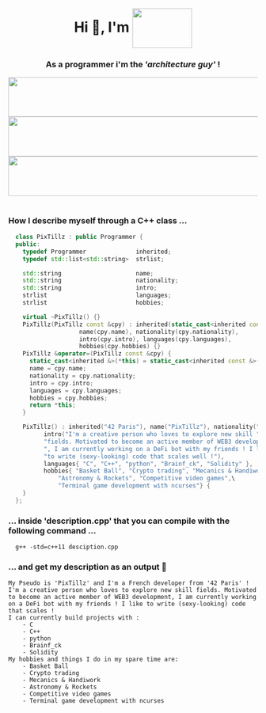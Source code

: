 <!-- ~~~~~~~~~~~~~~~~~~~~~~~~~~~~~~~~~~~~~~~~~~~~~~~~~~~~~~~~~~~~~~~~~~~~~~~~~~~
# ############################################################################ #
# _____/\/\/\/\/\___/\/\____________/\/\/\/\/\/\_/\/\__/\/\__/\/\_____________ #
# ____/\/\____/\/\_______/\/\__/\/\____/\/\___________/\/\__/\/\__/\/\/\/\/\__ #
# ___/\/\/\/\/\___/\/\____/\/\/\______/\/\_____/\/\__/\/\__/\/\______/\/\_____ #
# __/\/\_________/\/\____/\/\/\______/\/\_____/\/\__/\/\__/\/\____/\/\________ #
# _/\/\_________/\/\__/\/\__/\/\____/\/\_____/\/\__/\/\__/\/\__/\/\/\/\/\_____ #
# ############################################################################ #
~~~~~~~~~~~~~~~~~~~~~~~~~~~~~~~~~~~~~~~~~~~~~~~~~~~~~~~~~~~~~~~~~~~~~~~~~~~~ -->

<!-- ~~~~~~~~~~~~~~~~~~~~~~~~~~~[ Introduction ]~~~~~~~~~~~~~~~~~~~~~~~~~~~~ -->
<h1 align="center">Hi 👋, I'm <img align="center" src="pixtillz.svg" width="120" height="80"/></h1>
<h3 align="center">As a programmer i'm the <em>'architecture guy'</em> !</h3>

<!--For the next elements all the logic is inside the .svg files -->
<div align="center">
  <a href="https://discordapp.com/users/232211356730785792/" target="_blank" rel="noreferrer">
    <img src="discord_profile.svg" width="600px" height="80">
  </a>
</div>
<div align="center">
  <a href="https://discord.gg/w9FxSX7" target="_blank" rel="noreferrer">
    <img src="discord_server.svg" width="600px" height="80">
  </a>
</div>
<div align="center">
  <a href="https://www.twitch.tv/pixtillz" target="_blank" rel="noreferrer">
    <img src="twitch.svg" width="600px" height="80">
  </a>
</div>
<!-- ~~~~~~~~~~~~~~~~~~~~~~~~~~~~~~~~~~~~~~~~~~~~~~~~~~~~~~~~~~~~~~~~~~~~~~~ -->

<h1></h1> <!-- Transition bar -->

<!-- ~~~~~~~~~~~~~~~~~~~~~~~~~~~~[ Description ]~~~~~~~~~~~~~~~~~~~~~~~~~~~~ -->

### How I describe myself through a C++ class ...

```C++
  class PixTillz : public Programmer {
  public:
    typedef Programmer              inherited;
    typedef std::list<std::string>  strlist;

    std::string                     name;
    std::string                     nationality;
    std::string                     intro;
    strlist                         languages;
    strlist                         hobbies;

    virtual ~PixTillz() {}
    PixTillz(PixTillz const &cpy) : inherited(static_cast<inherited const &>(cpy)),
                    name(cpy.name), nationality(cpy.nationality),
                    intro(cpy.intro), languages(cpy.languages),
                    hobbies(cpy.hobbies) {}
    PixTillz &operator=(PixTillz const &cpy) {
      static_cast<inherited &>(*this) = static_cast<inherited const &>(cpy);
      name = cpy.name;
      nationality = cpy.nationality;
      intro = cpy.intro;
      languages = cpy.languages;
      hobbies = cpy.hobbies;
      return *this;
    }

    PixTillz() : inherited("42 Paris"), name("PixTillz"), nationality("French"),
          intro("I'm a creative person who loves to explore new skill "
          "fields. Motivated to become an active member of WEB3 development"
          ", I am currently working on a DeFi bot with my friends ! I like "
          "to write (sexy-looking) code that scales well !"),
          languages{ "C", "C++", "python", "Brainf_ck", "Solidity" },
          hobbies{ "Basket Ball", "Crypto trading", "Mecanics & Handiwork",\
              "Astronomy & Rockets", "Competitive video games",\
              "Terminal game development with ncurses"} {
    }
  };
```
### ... inside 'description.cpp' that you can compile with the following command ...

```
  g++ -std=c++11 desciption.cpp
```

### ... and get my description as an output 🌱

```
My Pseudo is 'PixTillz' and I'm a French developer from '42 Paris' !
I'm a creative person who loves to explore new skill fields. Motivated to become an active member of WEB3 development, I am currently working on a DeFi bot with my friends ! I like to write (sexy-looking) code that scales !
I can currently build projects with :
	- C
	- C++
	- python
	- Brainf_ck
	- Solidity
My hobbies and things I do in my spare time are:
	- Basket Ball
	- Crypto trading
	- Mecanics & Handiwork
	- Astronomy & Rockets
	- Competitive video games
	- Terminal game development with ncurses
```

<!-- ~~~~~~~~~~~~~~~~~~~~~~~~~~~~~~~~~~~~~~~~~~~~~~~~~~~~~~~~~~~~~~~~~~~~~~~ -->
